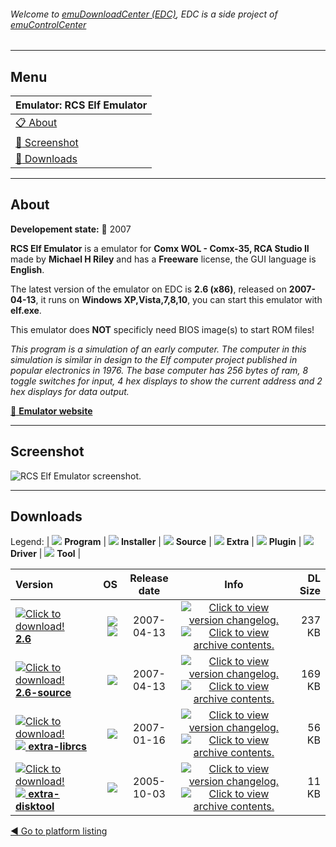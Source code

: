 ###### Welcome to [emuDownloadCenter (EDC)](https://github.com/PhoenixInteractiveNL/emuDownloadCenter/wiki/), EDC is a side project of [emuControlCenter](https://github.com/PhoenixInteractiveNL/emuControlCenter/wiki/)
***
## Menu
| **Emulator: RCS Elf Emulator** |
|:---------|
| [:clipboard: About](#about) |
| [:sunrise: Screenshot](#screenshot) |
| [:floppy_disk: Downloads](#downloads) |
***
## About
**Developement state:** :red_circle: 2007

**RCS Elf Emulator** is a emulator for **Comx WOL - Comx-35, RCA Studio II** made by **Michael H Riley** and has a **Freeware** license, the GUI language is **English**.

The latest version of the emulator on EDC is **2.6 (x86)**, released on **2007-04-13**, it runs on **Windows XP,Vista,7,8,10**, you can start this emulator with **elf.exe**.

This emulator does **NOT** specificly need BIOS image(s) to start ROM files!

_This program is a simulation of an early computer. The computer in this simulation is similar in design to the Elf computer project published in popular electronics in 1976. The base computer has 256 bytes of ram, 8 toggle switches for input, 4 hex displays to show the current address and 2 hex displays for data output._

[:link: **Emulator website**](http://www.elf-emulation.com/emulator.html)
***
## Screenshot
![](https://raw.githubusercontent.com/PhoenixInteractiveNL/emuDownloadCenter/master/hooks/elf/emulator_screen_01.jpg "RCS Elf Emulator screenshot.")
***
## Downloads
Legend: | 
![](https://raw.githubusercontent.com/wiki/PhoenixInteractiveNL/emuDownloadCenter/images_misc/icon_program_24.png) **Program** | 
![](https://raw.githubusercontent.com/wiki/PhoenixInteractiveNL/emuDownloadCenter/images_misc/icon_installer_24.png) **Installer** | 
![](https://raw.githubusercontent.com/wiki/PhoenixInteractiveNL/emuDownloadCenter/images_misc/icon_source_code_24.png) **Source** | 
![](https://raw.githubusercontent.com/wiki/PhoenixInteractiveNL/emuDownloadCenter/images_misc/icon_extra_24.png) **Extra** | 
![](https://raw.githubusercontent.com/wiki/PhoenixInteractiveNL/emuDownloadCenter/images_misc/icon_plugin_24.png) **Plugin** | 
![](https://raw.githubusercontent.com/wiki/PhoenixInteractiveNL/emuDownloadCenter/images_misc/icon_driver_24.png) **Driver** | 
![](https://raw.githubusercontent.com/wiki/PhoenixInteractiveNL/emuDownloadCenter/images_misc/icon_tool_24.png) **Tool** | 
 
| Version | OS | Release date | Info | DL Size |
|:--------|---:|:------------:|:----:|--------:|
| [![](https://raw.githubusercontent.com/wiki/PhoenixInteractiveNL/emuDownloadCenter/images_misc/icon_program_24.png "Click to download!")  **2.6**](https://github.com/PhoenixInteractiveNL/edc-repo0006/raw/master/elf/2.6.7z) | ![](https://raw.githubusercontent.com/wiki/PhoenixInteractiveNL/emuDownloadCenter/images_misc/logo_windows_24.png) ![](https://raw.githubusercontent.com/wiki/PhoenixInteractiveNL/emuDownloadCenter/images_misc/icon_32-bit_24.png) | 2007-04-13 | [![](https://raw.githubusercontent.com/wiki/PhoenixInteractiveNL/emuDownloadCenter/images_misc/icon_changelog_24.png "Click to view version changelog.")](https://github.com/PhoenixInteractiveNL/edc-repo0006/blob/master/elf/2.6_changelog.txt) [![](https://raw.githubusercontent.com/wiki/PhoenixInteractiveNL/emuDownloadCenter/images_misc/icon_contents_24.png "Click to view archive contents.")](https://github.com/PhoenixInteractiveNL/edc-repo0006/blob/master/elf/2.6_contents.txt) | 237 KB |
| [![](https://raw.githubusercontent.com/wiki/PhoenixInteractiveNL/emuDownloadCenter/images_misc/icon_source_code_24.png "Click to download!")  **2.6-source**](https://github.com/PhoenixInteractiveNL/edc-repo0006/raw/master/elf/2.6-source.7z) |  ![](https://raw.githubusercontent.com/wiki/PhoenixInteractiveNL/emuDownloadCenter/images_misc/icon_32-bit_24.png) | 2007-04-13 | [![](https://raw.githubusercontent.com/wiki/PhoenixInteractiveNL/emuDownloadCenter/images_misc/icon_changelog_24.png "Click to view version changelog.")](https://github.com/PhoenixInteractiveNL/edc-repo0006/blob/master/elf/2.6-source_changelog.txt) [![](https://raw.githubusercontent.com/wiki/PhoenixInteractiveNL/emuDownloadCenter/images_misc/icon_contents_24.png "Click to view archive contents.")](https://github.com/PhoenixInteractiveNL/edc-repo0006/blob/master/elf/2.6-source_contents.txt) | 169 KB |
| [![](https://raw.githubusercontent.com/wiki/PhoenixInteractiveNL/emuDownloadCenter/images_misc/icon_extra_24.png "Click to download!") ![](https://raw.githubusercontent.com/wiki/PhoenixInteractiveNL/emuDownloadCenter/images_misc/icon_driver_24.png) **extra-librcs**](https://github.com/PhoenixInteractiveNL/edc-repo0006/raw/master/elf/extra-librcs.7z) |  ![](https://raw.githubusercontent.com/wiki/PhoenixInteractiveNL/emuDownloadCenter/images_misc/icon_32-bit_24.png) | 2007-01-16 | [![](https://raw.githubusercontent.com/wiki/PhoenixInteractiveNL/emuDownloadCenter/images_misc/icon_changelog_24.png "Click to view version changelog.")](https://github.com/PhoenixInteractiveNL/edc-repo0006/blob/master/elf/extra-librcs_changelog.txt) [![](https://raw.githubusercontent.com/wiki/PhoenixInteractiveNL/emuDownloadCenter/images_misc/icon_contents_24.png "Click to view archive contents.")](https://github.com/PhoenixInteractiveNL/edc-repo0006/blob/master/elf/extra-librcs_contents.txt) | 56 KB |
| [![](https://raw.githubusercontent.com/wiki/PhoenixInteractiveNL/emuDownloadCenter/images_misc/icon_extra_24.png "Click to download!") ![](https://raw.githubusercontent.com/wiki/PhoenixInteractiveNL/emuDownloadCenter/images_misc/icon_tool_24.png) **extra-disktool**](https://github.com/PhoenixInteractiveNL/edc-repo0006/raw/master/elf/extra-disktool.7z) |  ![](https://raw.githubusercontent.com/wiki/PhoenixInteractiveNL/emuDownloadCenter/images_misc/icon_32-bit_24.png) | 2005-10-03 | [![](https://raw.githubusercontent.com/wiki/PhoenixInteractiveNL/emuDownloadCenter/images_misc/icon_changelog_24.png "Click to view version changelog.")](https://github.com/PhoenixInteractiveNL/edc-repo0006/blob/master/elf/extra-disktool_changelog.txt) [![](https://raw.githubusercontent.com/wiki/PhoenixInteractiveNL/emuDownloadCenter/images_misc/icon_contents_24.png "Click to view archive contents.")](https://github.com/PhoenixInteractiveNL/edc-repo0006/blob/master/elf/extra-disktool_contents.txt) | 11 KB |

[:arrow_backward: Go to platform listing](https://github.com/PhoenixInteractiveNL/emuDownloadCenter/wiki/EDC-Platform-List)
